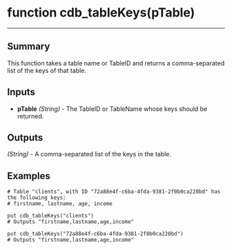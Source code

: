 # function cdb_tableKeys(pTable)
---

## Summary
This function takes a table name or TableID and returns a comma-separated list of the keys of that table.

## Inputs
* **pTable** *(String)* - The TableID or TableName whose keys should be returned.

## Outputs
*(String)* - A comma-separated list of the keys in the table.


## Examples
```livecodeserver
# Table "clients", with ID "72a88e4f-c6ba-4fda-9381-2f0b0ca220bd" has the following keys:
# firstname, lastname, age, income
    
put cdb_tableKeys("clients")
# Outputs "firstname,lastname,age,income"

put cdb_tableKeys("72a88e4f-c6ba-4fda-9381-2f0b0ca220bd")
# Outputs "firstname,lastname,age,income"
```